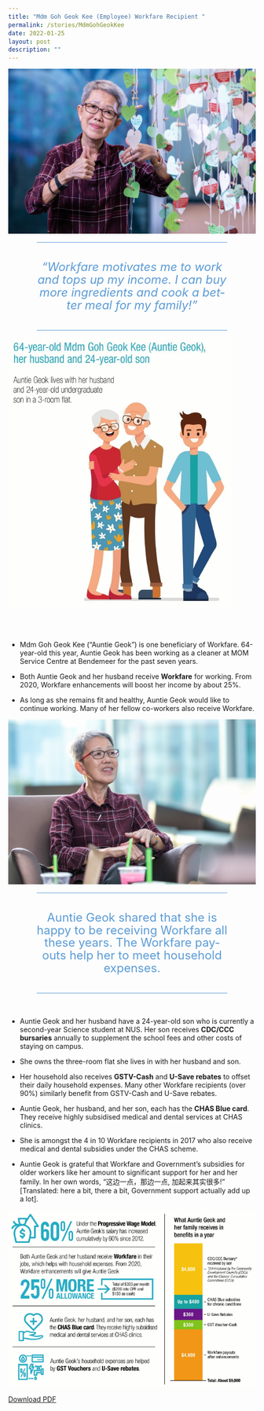 ```yaml
---
title: "Mdm Goh Geok Kee (Employee) Workfare Recipient "
permalink: /stories/MdmGohGeokKee
date: 2022-01-25
layout: post
description: ""
---
```

![Alt text for image on Isomer site](/images/MdmGohGeokKee.jpg)
	


<div style="border-style:solid none;padding:10pt 0in;text-align:center;margin-right:0.6in;margin-left:0.6in;border-top-color:#5b9bd5;border-bottom-color:#5b9bd5;border-top-width:1pt;border-bottom-width:1pt;">
<p style="margin:0.25in 0in;" class="MsoIntenseQuote">
<span lang="EN-SG" style="color:#5b9bd5;line-height:107%;font-size:18pt;font-style:italic">“Workfare motivates me to work and tops up my income. I can buy more ingredients and cook a better meal for my family!”
</span>
</p>
</div>


![Alt text for image on Isomer site](/images/64YearOld.jpg)

<br></br>

* Mdm Goh Geok Kee (“Auntie Geok”) is one beneficiary of Workfare. 64-year-old this year, Auntie Geok has been working as a cleaner at MOM Service Centre at Bendemeer for the past seven years.

* Both Auntie Geok and her husband receive **Workfare** for working. From 2020, Workfare enhancements will boost her income by about 25%.

* As long as she remains fit and healthy, Auntie Geok would like to continue working. Many of her fellow co-workers also receive Workfare.

![Alt text for image on Isomer site](/images/MdmGohGoekKee1.jpg)

<div style="border-style:solid none;padding:10pt 0in;text-align:center;margin-right:0.6in;margin-left:0.6in;border-top-color:#5b9bd5;border-bottom-color:#5b9bd5;border-top-width:1pt;border-bottom-width:1pt;">
<p style="margin:0.25in 0in;" class="MsoIntenseQuote">
<span style="color:#5b9bd5;line-height:107%;font-size:18pt;" lang="EN-SG">Auntie Geok shared that she is happy to be receiving Workfare all these years. The Workfare payouts help her to meet household expenses.</span>
</p>
</div>
<br></br>

* Auntie Geok and her husband have a 24-year-old son who is currently a second-year Science student at NUS. Her son receives **CDC/CCC bursaries** annually to supplement the school fees and other costs of staying on campus.

* She owns the three-room flat she lives in with her husband and son.

* Her household also receives **GSTV-Cash** and **U-Save rebates** to offset their daily household expenses. Many other Workfare recipients (over 90%) similarly benefit from GSTV-Cash and U-Save rebates.

* Auntie Geok, her husband, and her son, each has the **CHAS Blue card**. They receive highly subsidised medical and dental services at CHAS clinics.

* She is amongst the 4 in 10 Workfare recipients in 2017 who also receive medical and dental subsidies under the CHAS scheme.

* Auntie Geok is grateful that Workfare and Government’s subsidies for older workers like her amount to significant support for her and her family. In her own words, “这边一点，那边一点, 加起来其实很多!” [Translated: here a bit, there a bit, Government support actually add up a lot].

![Alt text for image on Isomer site](/images/GovtSupport.jpg)

[Download PDF](/files/Stories%20-%20Mdm%20Goh%20Geok%20Kee.pdf)